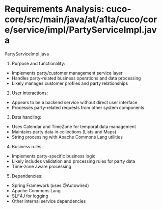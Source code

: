 # Requirements Analysis: cuco-core/src/main/java/at/a1ta/cuco/core/service/impl/PartyServiceImpl.java

PartyServiceImpl.java
1. Purpose and functionality:
- Implements party/customer management service layer
- Handles party-related business operations and data processing
- Likely manages customer profiles and party relationships

2. User interactions:
- Appears to be a backend service without direct user interface
- Processes party-related requests from other system components

3. Data handling:
- Uses Calendar and TimeZone for temporal data management
- Maintains party data in collections (Lists and Maps)
- String processing with Apache Commons Lang utilities

4. Business rules:
- Implements party-specific business logic
- Likely includes validation and processing rules for party data
- Time-zone aware processing

5. Dependencies:
- Spring Framework (uses @Autowired)
- Apache Commons Lang
- SLF4J for logging
- Other internal service dependencies